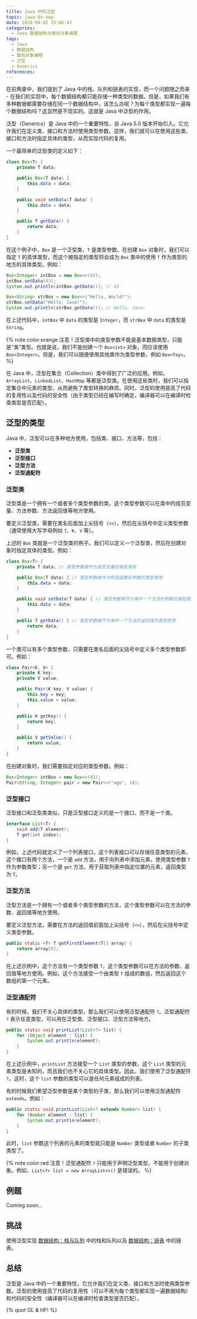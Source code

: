 ```yaml
---
title: Java 中的泛型
topic: java-ds-oop
date: 2024-04-02 15:06:43
categories:
  - Java 数据结构与面向对象编程
tags:
  - Java
  - 数据结构
  - 面向对象编程
  - 泛型
  - Generics
references:
---
```


在前两章中，我们提到了 Java 中的栈、队列和链表的实现，而一个问题随之而来 - 在我们的实现中，每个数据结构都只能存储一种类型的数据。但是，如果我们有多种数据都需要存储在同一个数据结构中，该怎么办呢？为每个类型都实现一遍每个数据结构吗？这显然是不现实的。这就是 Java 中泛型的作用。

泛型（Generics）是 Java 中的一个重要特性，自 Java 5.0 版本开始引入。它允许我们在定义类、接口和方法时使用类型参数。这样，我们就可以在使用这些类、接口和方法时指定具体的类型，从而实现代码的复用。

一个最简单的泛型类的定义如下：

```java
class Box<T> {
    private T data;

    public Box(T data) {
        this.data = data;
    }

    public void setData(T data) {
        this.data = data;
    }

    public T getData() {
        return data;
    }
}
```

在这个例子中，`Box` 是一个泛型类，`T` 是类型参数。在创建 `Box` 对象时，我们可以指定 `T` 的具体类型，而这个被指定的类型将会成为 `Box` 类中的使用 `T` 作为类型的地方的具体类型。例如：

```java
Box<Integer> intBox = new Box<>(42);
intBox.setData(43);
System.out.println(intBox.getData()); // 43

Box<String> strBox = new Box<>("Hello, World!");
strBox.setData("Hello, Java!");
System.out.println(strBox.getData()); // Hello, Java!
```

在上述代码中，`intBox` 中 `data` 的类型是 `Integer`，而 `strBox` 中 `data` 的类型是 `String`。

{% note color:orange 注意！泛型类中的类型参数不能是基本数据类型，只能是“类”类型。也就是说，我们不能创建一个 `Box<int>` 对象，而应该使用 `Box<Integer>`。但是，我们可以随便使用其他类作为类型参数，例如 `Box<Toy>`。 %}

在 Java 中，泛型在集合（Collection）类中得到了广泛的应用。例如，`ArrayList`、`LinkedList`、`HashMap` 等都是泛型类。在使用这些类时，我们可以指定集合中元素的类型，从而避免了类型转换的麻烦。同时，泛型的使用提高了代码的复用性以及代码的安全性（由于类型已经在编写时确定，编译器可以在编译时检查类型是否匹配）。

## 泛型的类型

Java 中，泛型可以在多种地方使用，包括类、接口、方法等，包括：

- **泛型类**
- **泛型接口**
- **泛型方法**
- **泛型通配符**

### 泛型类

泛型类是一个拥有一个或者多个类型参数的类，这个类型参数可以在类中的成员变量、方法参数、方法返回值等地方使用。

要定义泛型类，需要在类名后面加上尖括号（`<>`），然后在尖括号中定义类型参数（通常使用大写字母例如 `T`、`K`、`V` 等）。

上述的 `Box` 类就是一个泛型类的例子。我们可以定义一个泛型类，然后在创建对象时指定具体的类型。例如：

```java
class Box<T> {
    private T data; // 类型参数被作为成员变量的类型使用

    public Box(T data) { // 类型参数被作为构造函数的参数的类型使用
        this.data = data;
    }

    public void setData(T data) { // 类型参数被作为类中一个方法的参数的类型使用
        this.data = data;
    }

    public T getData() { // 类型参数被作为类中一个方法的返回值的类型使用
        return data;
    }
}
```

一个类可以有多个类型参数，只需要在类名后面的尖括号中定义多个类型参数即可。例如：

```java
class Pair<K, V> {
    private K key;
    private V value;

    public Pair(K key, V value) {
        this.key = key;
        this.value = value;
    }

    public K getKey() {
        return key;
    }

    public V getValue() {
        return value;
    }
}
```

在创建对象时，我们需要指定对应的类型参数。例如：

```java
Box<Integer> intBox = new Box<>(42);
Pair<String, Integer> pair = new Pair<>("age", 18);
```

### 泛型接口

泛型接口和泛型类类似，只是泛型接口定义的是一个接口，而不是一个类。

```java
interface List<T> {
    void add(T element);
    T get(int index);
}
```

例如，上述代码就定义了一个列表接口，这个列表接口可以存储任意类型的元素。这个接口有两个方法，一个是 `add` 方法，用于向列表中添加元素，使用类型参数 `T` 作为参数类型；另一个是 `get` 方法，用于获取列表中指定位置的元素，返回类型为 `T`。

### 泛型方法

泛型方法是一个拥有一个或者多个类型参数的方法，这个类型参数可以在方法的参数、返回值等地方使用。

要定义泛型方法，需要在方法的返回值前面加上尖括号（`<>`），然后在尖括号中定义类型参数。

```java
public static <T> T getFirstElement(T[] array) {
    return array[0];
}
```

在上述示例中，这个方法有一个类型参数 `T`，这个类型参数可以在方法的参数、返回值等地方使用。例如，这个方法接受一个由类型 `T` 组成的数组，然后返回这个数组的第一个元素。

### 泛型通配符

有的时候，我们不关心具体的类型，那么我们可以使用泛型通配符 `?`。泛型通配符 `?` 表示任意类型，可以用在泛型类、泛型接口、泛型方法等地方。

```java
public static void printList(List<?> list) {
    for (Object element : list) {
        System.out.println(element);
    }
}
```

在上述示例中，`printList` 方法接受一个 `List` 类型的参数，这个 `List` 类型的元素类型是未知的，而且我们也不关心它的具体类型。因此，我们使用了泛型通配符 `?`。这时，这个 `list` 参数的类型可以是任何元素组成的列表。

有的时候我们希望泛型参数是某个类型的子类，那么我们可以使用泛型通配符 `extends`。例如：

```java
public static void printList(List<? extends Number> list) {
    for (Number element : list) {
        System.out.println(element);
    }
}
```

此时，`list` 参数这个列表的元素的类型就只能是 `Number` 类型或者 `Number` 的子类类型了。

{% note color:red 注意！泛型通配符 `?` 只能用于声明泛型类型，不能用于创建对象。例如，`List<?> list = new ArrayList<>()` 是错误的。 %}

## 例题

Coming soon...

## 挑战

使用泛型实现 [数据结构：栈与队列](/java-ds-oop/stack-and-queue) 中的栈和队列以及 [数据结构：链表](/java-ds-oop/linked-list) 中的链表。

## 总结

泛型是 Java 中的一个重要特性，它允许我们在定义类、接口和方法时使用类型参数。泛型的使用提高了代码的复用性（可以不用为每个类型都实现一遍数据结构）和代码的安全性（编译器可以在编译时检查类型是否匹配）。

{% quot GL & HF! %}
